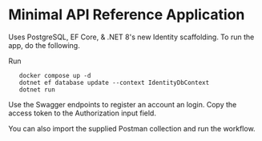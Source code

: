 # Minimal API Reference Application

Uses PostgreSQL, EF Core, & .NET 8's new Identity scaffolding. To run the app, do the following.

Run
```console
   docker compose up -d
   dotnet ef database update --context IdentityDbContext
   dotnet run
```

Use the Swagger endpoints to register an account an login. Copy the access token to the Authorization input field.

You can also import the supplied Postman collection and run the workflow.